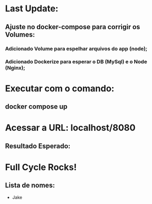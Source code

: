 # Last Update:

## Ajuste no docker-compose para corrigir os Volumes:

### Adicionado Volume para espelhar arquivos do app (node);
### Adicionado Dockerize para esperar o DB (MySql) e o Node (Nginx);

# Executar com o comando: 

## docker compose up

# Acessar a URL: localhost/8080

## Resultado Esperado:

<h1>Full Cycle Rocks!</h1>
<h2>Lista de nomes:</h2>
<ul><li>Jake</li></ul>   

